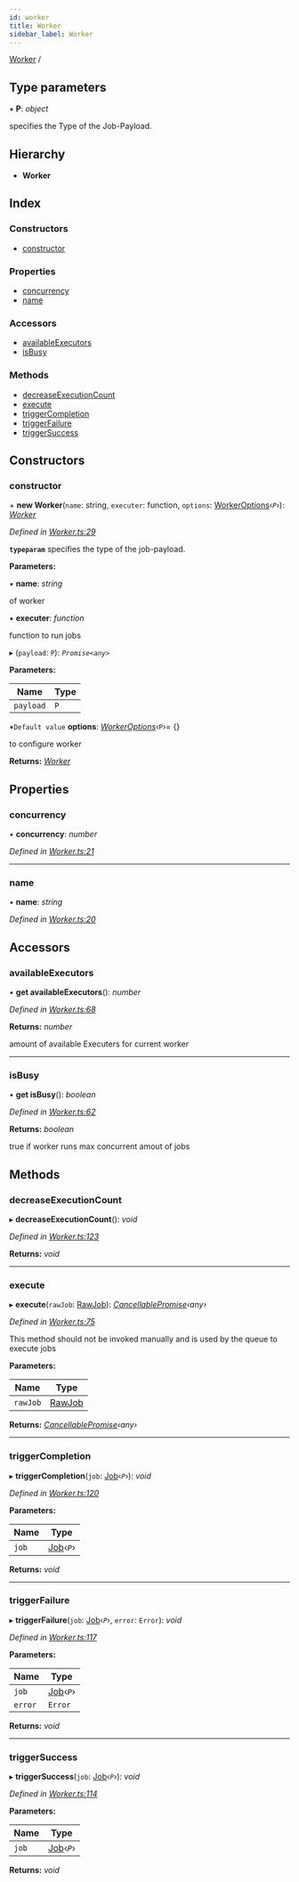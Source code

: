```yaml
---
id: worker
title: Worker
sidebar_label: Worker
---
```


[Worker](worker.md) /

## Type parameters

▪ **P**: *object*

specifies the Type of the Job-Payload.

## Hierarchy

* **Worker**

## Index

### Constructors

* [constructor](worker.md#constructor)

### Properties

* [concurrency](worker.md#concurrency)
* [name](worker.md#name)

### Accessors

* [availableExecutors](worker.md#availableexecuters)
* [isBusy](worker.md#isbusy)

### Methods

* [decreaseExecutionCount](worker.md#decreaseexecutioncount)
* [execute](worker.md#execute)
* [triggerCompletion](worker.md#triggercompletion)
* [triggerFailure](worker.md#triggerfailure)
* [triggerSuccess](worker.md#triggersuccess)

## Constructors

###  constructor

\+ **new Worker**(`name`: string, `executer`: function, `options`: [WorkerOptions](../interfaces/workeroptions.md)‹*`P`*›): *[Worker](worker.md)*

*Defined in [Worker.ts:29](https://github.com/SimonErm/react-native-job-queue/blob/054fcbe/src/Worker.ts#L29)*

**`typeparam`** specifies the type of the job-payload.

**Parameters:**

▪ **name**: *string*

of worker

▪ **executer**: *function*

function to run jobs

▸ (`payload`: `P`): *`Promise<any>`*

**Parameters:**

Name | Type |
------ | ------ |
`payload` | `P` |

▪`Default value`  **options**: *[WorkerOptions](../interfaces/workeroptions.md)‹*`P`*›*=  {}

to configure worker

**Returns:** *[Worker](worker.md)*

## Properties

###  concurrency

• **concurrency**: *number*

*Defined in [Worker.ts:21](https://github.com/SimonErm/react-native-job-queue/blob/054fcbe/src/Worker.ts#L21)*

___

###  name

• **name**: *string*

*Defined in [Worker.ts:20](https://github.com/SimonErm/react-native-job-queue/blob/054fcbe/src/Worker.ts#L20)*

## Accessors

###  availableExecutors

• **get availableExecutors**(): *number*

*Defined in [Worker.ts:68](https://github.com/SimonErm/react-native-job-queue/blob/054fcbe/src/Worker.ts#L68)*

**Returns:** *number*

amount of available Executers for current worker

___

###  isBusy

• **get isBusy**(): *boolean*

*Defined in [Worker.ts:62](https://github.com/SimonErm/react-native-job-queue/blob/054fcbe/src/Worker.ts#L62)*

**Returns:** *boolean*

true if worker runs max concurrent amout of jobs

## Methods

###  decreaseExecutionCount

▸ **decreaseExecutionCount**(): *void*

*Defined in [Worker.ts:123](https://github.com/SimonErm/react-native-job-queue/blob/054fcbe/src/Worker.ts#L123)*

**Returns:** *void*

___

###  execute

▸ **execute**(`rawJob`: [RawJob](../interfaces/rawjob.md)): *[CancellablePromise](../interfaces/cancellablepromise.md)‹*any*›*

*Defined in [Worker.ts:75](https://github.com/SimonErm/react-native-job-queue/blob/054fcbe/src/Worker.ts#L75)*

This method should not be invoked manually and is used by the queue to execute jobs

**Parameters:**

Name | Type |
------ | ------ |
`rawJob` | [RawJob](../interfaces/rawjob.md) |

**Returns:** *[CancellablePromise](../interfaces/cancellablepromise.md)‹*any*›*

___

###  triggerCompletion

▸ **triggerCompletion**(`job`: [Job](../interfaces/job.md)‹*`P`*›): *void*

*Defined in [Worker.ts:120](https://github.com/SimonErm/react-native-job-queue/blob/054fcbe/src/Worker.ts#L120)*

**Parameters:**

Name | Type |
------ | ------ |
`job` | [Job](../interfaces/job.md)‹*`P`*› |

**Returns:** *void*

___

###  triggerFailure

▸ **triggerFailure**(`job`: [Job](../interfaces/job.md)‹*`P`*›, `error`: `Error`): *void*

*Defined in [Worker.ts:117](https://github.com/SimonErm/react-native-job-queue/blob/054fcbe/src/Worker.ts#L117)*

**Parameters:**

Name | Type |
------ | ------ |
`job` | [Job](../interfaces/job.md)‹*`P`*› |
`error` | `Error` |

**Returns:** *void*

___

###  triggerSuccess

▸ **triggerSuccess**(`job`: [Job](../interfaces/job.md)‹*`P`*›): *void*

*Defined in [Worker.ts:114](https://github.com/SimonErm/react-native-job-queue/blob/054fcbe/src/Worker.ts#L114)*

**Parameters:**

Name | Type |
------ | ------ |
`job` | [Job](../interfaces/job.md)‹*`P`*› |

**Returns:** *void*
